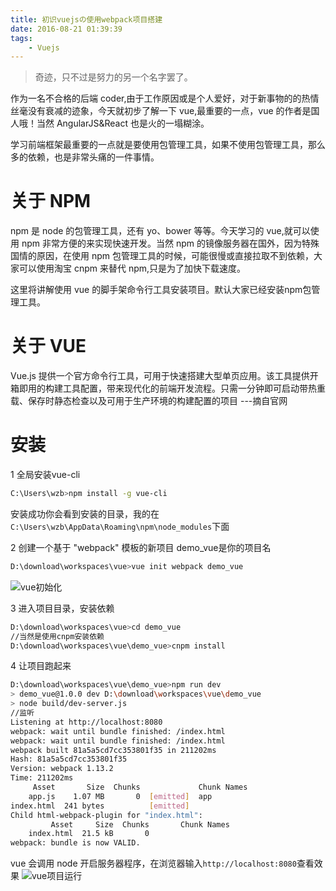 ```yaml
---
title: 初识vuejsの使用webpack项目搭建
date: 2016-08-21 01:39:39
tags:
    - Vuejs
---
```


> 奇迹，只不过是努力的另一个名字罢了。

作为一名不合格的后端 coder,由于工作原因或是个人爱好，对于新事物的的热情丝毫没有衰减的迹象，今天就初步了解一下 vue,最重要的一点，vue 的作者是国人哦！当然 AngularJS&React 也是火的一塌糊涂。

<!-- more -->

学习前端框架最重要的一点就是要使用包管理工具，如果不使用包管理工具，那么多的依赖，也是非常头痛的一件事情。

# 关于 NPM

npm 是 node 的包管理工具，还有 yo、bower 等等。今天学习的 vue,就可以使用 npm 非常方便的来实现快速开发。当然 npm 的镜像服务器在国外，因为特殊国情的原因，在使用 npm 包管理工具的时候，可能很慢或直接拉取不到依赖，大家可以使用淘宝 cnpm 来替代 npm,只是为了加快下载速度。

这里将讲解使用 vue 的脚手架命令行工具安装项目。默认大家已经安装npm包管理工具。

# 关于 VUE
Vue.js 提供一个官方命令行工具，可用于快速搭建大型单页应用。该工具提供开箱即用的构建工具配置，带来现代化的前端开发流程。只需一分钟即可启动带热重载、保存时静态检查以及可用于生产环境的构建配置的项目   ---摘自官网

# 安装

1 全局安装vue-cli
``` bash
C:\Users\wzb>npm install -g vue-cli
```
安装成功你会看到安装的目录，我的在`C:\Users\wzb\AppData\Roaming\npm\node_modules`下面

2 创建一个基于 "webpack" 模板的新项目 demo_vue是你的项目名
``` bash
D:\download\workspaces\vue>vue init webpack demo_vue
```
![vue初始化](https://s1.ax1x.com/2020/05/22/YL7qLF.png)

3 进入项目目录，安装依赖
``` bash
D:\download\workspaces\vue>cd demo_vue
//当然是使用cnpm安装依赖
D:\download\workspaces\vue\demo_vue>cnpm install
```

4 让项目跑起来
``` bash
D:\download\workspaces\vue\demo_vue>npm run dev
> demo_vue@1.0.0 dev D:\download\workspaces\vue\demo_vue
> node build/dev-server.js
//监听
Listening at http://localhost:8080
webpack: wait until bundle finished: /index.html
webpack: wait until bundle finished: /index.html
webpack built 81a5a5cd7cc353801f35 in 211202ms
Hash: 81a5a5cd7cc353801f35
Version: webpack 1.13.2
Time: 211202ms
     Asset       Size  Chunks             Chunk Names
    app.js    1.07 MB       0  [emitted]  app
index.html  241 bytes          [emitted]
Child html-webpack-plugin for "index.html":
         Asset     Size  Chunks       Chunk Names
    index.html  21.5 kB       0
webpack: bundle is now VALID.
```

vue 会调用 node 开启服务器程序，在浏览器输入`http://localhost:8080`查看效果
![vue项目运行](https://s1.ax1x.com/2020/05/22/YL7bsU.png)

